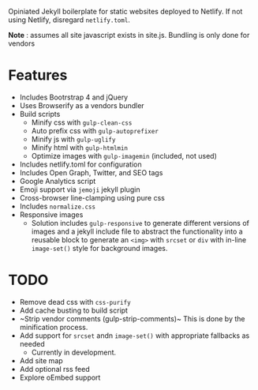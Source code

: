 Opiniated Jekyll boilerplate for static websites deployed to Netlify. If not using Netlify, disregard `netlify.toml`.

**Note** : assumes all site javascript exists in site.js. Bundling is only done for vendors

# Features

-   Includes Bootrstrap 4 and jQuery
-   Uses Browserify as a vendors bundler
-   Build scripts
    -   Minify css with `gulp-clean-css`
    -   Auto prefix css with `gulp-autoprefixer`
    -   Minify js with `gulp-uglify`
    -   Minify html with `gulp-htmlmin`
    -   Optimize images with `gulp-imagemin` (included, not used)
-   Includes netlify.toml for configuration
-   Includes Open Graph, Twitter, and SEO tags
-   Google Analytics script
-   Emoji support via `jemoji` jekyll plugin
-   Cross-browser line-clamping using pure css
-   Includes `normalize.css`
-   Responsive images
    -   Solution includes `gulp-responsive` to generate different versions of images and a jekyll include file to abstract the functionality into a reusable block to generate an `<img>` with `srcset` or `div` with in-line `image-set()` style for background images.

# TODO

-   Remove dead css with `css-purify`
-   Add cache busting to build script
-   ~Strip vendor comments (gulp-strip-comments)~ This is done by the minification process.
-   Add support for `srcset` andn `image-set()` with appropriate fallbacks as needed
    -   Currently in development.
-   Add site map
-   Add optional rss feed
-   Explore oEmbed support

